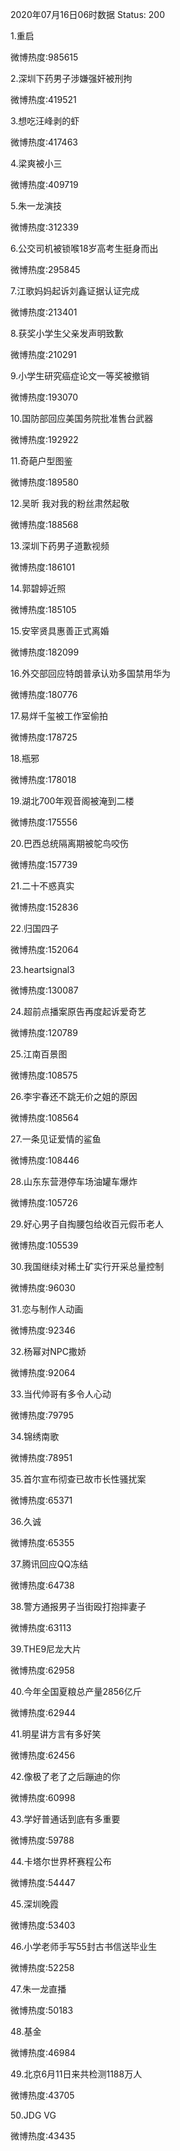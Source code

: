 2020年07月16日06时数据
Status: 200

1.重启

微博热度:985615

2.深圳下药男子涉嫌强奸被刑拘

微博热度:419521

3.想吃汪峰剥的虾

微博热度:417463

4.梁爽被小三

微博热度:409719

5.朱一龙演技

微博热度:312339

6.公交司机被锁喉18岁高考生挺身而出

微博热度:295845

7.江歌妈妈起诉刘鑫证据认证完成

微博热度:213401

8.获奖小学生父亲发声明致歉

微博热度:210291

9.小学生研究癌症论文一等奖被撤销

微博热度:193070

10.国防部回应美国务院批准售台武器

微博热度:192922

11.奇葩户型图鉴

微博热度:189580

12.吴昕 我对我的粉丝肃然起敬

微博热度:188568

13.深圳下药男子道歉视频

微博热度:186101

14.郭碧婷近照

微博热度:185105

15.安宰贤具惠善正式离婚

微博热度:182099

16.外交部回应特朗普承认劝多国禁用华为

微博热度:180776

17.易烊千玺被工作室偷拍

微博热度:178725

18.瓶邪

微博热度:178018

19.湖北700年观音阁被淹到二楼

微博热度:175556

20.巴西总统隔离期被鸵鸟咬伤

微博热度:157739

21.二十不惑真实

微博热度:152836

22.归国四子

微博热度:152064

23.heartsignal3

微博热度:130087

24.超前点播案原告再度起诉爱奇艺

微博热度:120789

25.江南百景图

微博热度:108575

26.李宇春还不跳无价之姐的原因

微博热度:108564

27.一条见证爱情的鲨鱼

微博热度:108446

28.山东东营港停车场油罐车爆炸

微博热度:105726

29.好心男子自掏腰包给收百元假币老人

微博热度:105539

30.我国继续对稀土矿实行开采总量控制

微博热度:96030

31.恋与制作人动画

微博热度:92346

32.杨幂对NPC撒娇

微博热度:92064

33.当代帅哥有多令人心动

微博热度:79795

34.锦绣南歌

微博热度:78951

35.首尔宣布彻查已故市长性骚扰案

微博热度:65371

36.久诚

微博热度:65355

37.腾讯回应QQ冻结

微博热度:64738

38.警方通报男子当街殴打抱摔妻子

微博热度:63113

39.THE9尼龙大片

微博热度:62958

40.今年全国夏粮总产量2856亿斤

微博热度:62944

41.明星讲方言有多好笑

微博热度:62456

42.像极了老了之后蹦迪的你

微博热度:60998

43.学好普通话到底有多重要

微博热度:59788

44.卡塔尔世界杯赛程公布

微博热度:54447

45.深圳晚霞

微博热度:53403

46.小学老师手写55封古书信送毕业生

微博热度:52258

47.朱一龙直播

微博热度:50183

48.基金

微博热度:46984

49.北京6月11日来共检测1188万人

微博热度:43705

50.JDG VG

微博热度:43435

